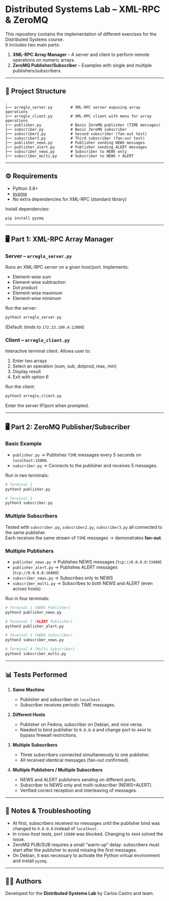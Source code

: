 # Distributed Systems Lab – XML-RPC & ZeroMQ

This repository contains the implementation of different exercises for the Distributed Systems course.  
It includes two main parts:

1. **XML-RPC Array Manager** – A server and client to perform remote operations on numeric arrays.  
2. **ZeroMQ Publisher/Subscriber** – Examples with single and multiple publishers/subscribers.

---

## 📂 Project Structure

```
.
├── arreglo_server.py        # XML-RPC server exposing array operations
├── arreglo_client.py        # XML-RPC client with menu for array operations
├── publisher.py             # Basic ZeroMQ publisher (TIME messages)
├── subscriber.py            # Basic ZeroMQ subscriber
├── subscriber2.py           # Second subscriber (fan-out test)
├── subscriber3.py           # Third subscriber (fan-out test)
├── publisher_news.py        # Publisher sending NEWS messages
├── publisher_alert.py       # Publisher sending ALERT messages
├── subscriber_news.py       # Subscriber to NEWS only
├── subscriber_multi.py      # Subscriber to NEWS + ALERT
```

---

## ⚙️ Requirements

- Python 3.8+  
- [pyzmq](https://pypi.org/project/pyzmq/)  
- No extra dependencies for XML-RPC (standard library)

Install dependencies:
```bash
pip install pyzmq
```

---

## 🖥️ Part 1: XML-RPC Array Manager

### Server – `arreglo_server.py`
Runs an XML-RPC server on a given host/port. Implements:
- Element-wise sum
- Element-wise subtraction
- Dot product
- Element-wise maximum
- Element-wise minimum

Run the server:
```bash
python3 arreglo_server.py
```
(Default: binds to `172.23.199.4:12000`)

### Client – `arreglo_client.py`
Interactive terminal client. Allows user to:
1. Enter two arrays
2. Select an operation (sum, sub, dotprod, max, min)
3. Display result
4. Exit with option 6

Run the client:
```bash
python3 arreglo_client.py
```
Enter the server IP/port when prompted.

---

## 🖥️ Part 2: ZeroMQ Publisher/Subscriber

### Basic Example
- `publisher.py` → Publishes `TIME` messages every 5 seconds on `localhost:15000`.
- `subscriber.py` → Connects to the publisher and receives 5 messages.

Run in two terminals:
```bash
# Terminal 1
python3 publisher.py

# Terminal 2
python3 subscriber.py
```

### Multiple Subscribers
Tested with `subscriber.py`, `subscriber2.py`, `subscriber3.py` all connected to the same publisher.  
Each receives the same stream of `TIME` messages → demonstrates **fan-out**.

### Multiple Publishers
- `publisher_news.py` → Publishes NEWS messages (`tcp://0.0.0.0:15000`)
- `publisher_alert.py` → Publishes ALERT messages (`tcp://0.0.0.0:16000`)
- `subscriber_news.py` → Subscribes only to NEWS
- `subscriber_multi.py` → Subscribes to both NEWS and ALERT (even across hosts)

Run in four terminals:
```bash
# Terminal 1 (NEWS Publisher)
python3 publisher_news.py

# Terminal 2 (ALERT Publisher)
python3 publisher_alert.py

# Terminal 3 (NEWS Subscriber)
python3 subscriber_news.py

# Terminal 4 (Multi Subscriber)
python3 subscriber_multi.py
```

---

## 📊 Tests Performed

1. **Same Machine**  
   - Publisher and subscriber on `localhost`.  
   - Subscriber receives periodic TIME messages.

2. **Different Hosts**  
   - Publisher on Fedora, subscriber on Debian, and vice versa.  
   - Needed to bind publisher to `0.0.0.0` and change port to `4444` to bypass firewall restrictions.

3. **Multiple Subscribers**  
   - Three subscribers connected simultaneously to one publisher.  
   - All received identical messages (fan-out confirmed).

4. **Multiple Publishers / Multiple Subscribers**  
   - NEWS and ALERT publishers sending on different ports.  
   - Subscriber to NEWS only and multi-subscriber (NEWS+ALERT).  
   - Verified correct reception and interleaving of messages.

---

## 📝 Notes & Troubleshooting

- At first, subscribers received no messages until the publisher bind was changed to `0.0.0.0` instead of `localhost`.  
- In cross-host tests, port `15000` was blocked. Changing to `4444` solved the issue.  
- ZeroMQ PUB/SUB requires a small “warm-up” delay: subscribers must start after the publisher to avoid missing the first messages.  
- On Debian, it was necessary to activate the Python virtual environment and install `pyzmq`.  

---

## 👨‍💻 Authors

Developed for the **Distributed Systems Lab** by Carlos Castro and team.
